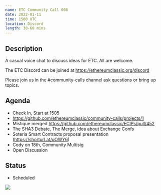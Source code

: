 ```yaml
---
name: ETC Community Call 008
date: 2022-01-11
time: 1500 UTC
location: Discord
length: 30-60 mins
---
```


## Description

A casual voice chat to discuss ideas for ETC. All are welcome.

The ETC Discord can be joined at https://ethereumclassic.org/discord

Please join us in the #community-calls channel ask questions or bring up topics.

## Agenda

- Check In, Start at 1505
- https://github.com/ethereumclassic/community-calls/projects/1
- Mistique merged https://github.com/ethereumclassic/ECIPs/pull/452
- The SHA3 Debate, The Merge, idea about Exchange Confs
- Soteria Smart Contracts proposal presentation (https://shorturl.at/uOWY6)
- Cody on 18th, Community Multisig
- Open Discussion

## Status

- Scheduled

![](https://raw.githubusercontent.com/ethereumclassic/community-calls/main/UTC.png)
